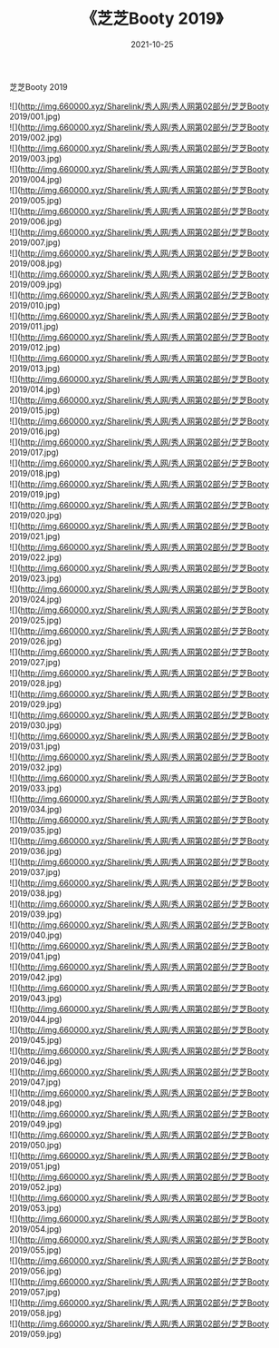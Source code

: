 ﻿---
layout: post
title:  《芝芝Booty 2019》
date:   2021-10-25
img: http://img.660000.xyz/Sharelink/秀人网/秀人网第02部分/芝芝Booty 2019/000.jpg
categories: [美女, 清纯, 唯美]
---

芝芝Booty 2019

  ![](http://img.660000.xyz/Sharelink/秀人网/秀人网第02部分/芝芝Booty 2019/001.jpg) <br> ![](http://img.660000.xyz/Sharelink/秀人网/秀人网第02部分/芝芝Booty 2019/002.jpg) <br> ![](http://img.660000.xyz/Sharelink/秀人网/秀人网第02部分/芝芝Booty 2019/003.jpg) <br> ![](http://img.660000.xyz/Sharelink/秀人网/秀人网第02部分/芝芝Booty 2019/004.jpg) <br> ![](http://img.660000.xyz/Sharelink/秀人网/秀人网第02部分/芝芝Booty 2019/005.jpg) <br> ![](http://img.660000.xyz/Sharelink/秀人网/秀人网第02部分/芝芝Booty 2019/006.jpg) <br> ![](http://img.660000.xyz/Sharelink/秀人网/秀人网第02部分/芝芝Booty 2019/007.jpg) <br> ![](http://img.660000.xyz/Sharelink/秀人网/秀人网第02部分/芝芝Booty 2019/008.jpg) <br> ![](http://img.660000.xyz/Sharelink/秀人网/秀人网第02部分/芝芝Booty 2019/009.jpg) <br> ![](http://img.660000.xyz/Sharelink/秀人网/秀人网第02部分/芝芝Booty 2019/010.jpg) <br> ![](http://img.660000.xyz/Sharelink/秀人网/秀人网第02部分/芝芝Booty 2019/011.jpg) <br> ![](http://img.660000.xyz/Sharelink/秀人网/秀人网第02部分/芝芝Booty 2019/012.jpg) <br> ![](http://img.660000.xyz/Sharelink/秀人网/秀人网第02部分/芝芝Booty 2019/013.jpg) <br> ![](http://img.660000.xyz/Sharelink/秀人网/秀人网第02部分/芝芝Booty 2019/014.jpg) <br> ![](http://img.660000.xyz/Sharelink/秀人网/秀人网第02部分/芝芝Booty 2019/015.jpg) <br> ![](http://img.660000.xyz/Sharelink/秀人网/秀人网第02部分/芝芝Booty 2019/016.jpg) <br> ![](http://img.660000.xyz/Sharelink/秀人网/秀人网第02部分/芝芝Booty 2019/017.jpg) <br> ![](http://img.660000.xyz/Sharelink/秀人网/秀人网第02部分/芝芝Booty 2019/018.jpg) <br> ![](http://img.660000.xyz/Sharelink/秀人网/秀人网第02部分/芝芝Booty 2019/019.jpg) <br> ![](http://img.660000.xyz/Sharelink/秀人网/秀人网第02部分/芝芝Booty 2019/020.jpg) <br> ![](http://img.660000.xyz/Sharelink/秀人网/秀人网第02部分/芝芝Booty 2019/021.jpg) <br> ![](http://img.660000.xyz/Sharelink/秀人网/秀人网第02部分/芝芝Booty 2019/022.jpg) <br> ![](http://img.660000.xyz/Sharelink/秀人网/秀人网第02部分/芝芝Booty 2019/023.jpg) <br> ![](http://img.660000.xyz/Sharelink/秀人网/秀人网第02部分/芝芝Booty 2019/024.jpg) <br> ![](http://img.660000.xyz/Sharelink/秀人网/秀人网第02部分/芝芝Booty 2019/025.jpg) <br> ![](http://img.660000.xyz/Sharelink/秀人网/秀人网第02部分/芝芝Booty 2019/026.jpg) <br> ![](http://img.660000.xyz/Sharelink/秀人网/秀人网第02部分/芝芝Booty 2019/027.jpg) <br> ![](http://img.660000.xyz/Sharelink/秀人网/秀人网第02部分/芝芝Booty 2019/028.jpg) <br> ![](http://img.660000.xyz/Sharelink/秀人网/秀人网第02部分/芝芝Booty 2019/029.jpg) <br> ![](http://img.660000.xyz/Sharelink/秀人网/秀人网第02部分/芝芝Booty 2019/030.jpg) <br> ![](http://img.660000.xyz/Sharelink/秀人网/秀人网第02部分/芝芝Booty 2019/031.jpg) <br> ![](http://img.660000.xyz/Sharelink/秀人网/秀人网第02部分/芝芝Booty 2019/032.jpg) <br> ![](http://img.660000.xyz/Sharelink/秀人网/秀人网第02部分/芝芝Booty 2019/033.jpg) <br> ![](http://img.660000.xyz/Sharelink/秀人网/秀人网第02部分/芝芝Booty 2019/034.jpg) <br> ![](http://img.660000.xyz/Sharelink/秀人网/秀人网第02部分/芝芝Booty 2019/035.jpg) <br> ![](http://img.660000.xyz/Sharelink/秀人网/秀人网第02部分/芝芝Booty 2019/036.jpg) <br> ![](http://img.660000.xyz/Sharelink/秀人网/秀人网第02部分/芝芝Booty 2019/037.jpg) <br> ![](http://img.660000.xyz/Sharelink/秀人网/秀人网第02部分/芝芝Booty 2019/038.jpg) <br> ![](http://img.660000.xyz/Sharelink/秀人网/秀人网第02部分/芝芝Booty 2019/039.jpg) <br> ![](http://img.660000.xyz/Sharelink/秀人网/秀人网第02部分/芝芝Booty 2019/040.jpg) <br> ![](http://img.660000.xyz/Sharelink/秀人网/秀人网第02部分/芝芝Booty 2019/041.jpg) <br> ![](http://img.660000.xyz/Sharelink/秀人网/秀人网第02部分/芝芝Booty 2019/042.jpg) <br> ![](http://img.660000.xyz/Sharelink/秀人网/秀人网第02部分/芝芝Booty 2019/043.jpg) <br> ![](http://img.660000.xyz/Sharelink/秀人网/秀人网第02部分/芝芝Booty 2019/044.jpg) <br> ![](http://img.660000.xyz/Sharelink/秀人网/秀人网第02部分/芝芝Booty 2019/045.jpg) <br> ![](http://img.660000.xyz/Sharelink/秀人网/秀人网第02部分/芝芝Booty 2019/046.jpg) <br> ![](http://img.660000.xyz/Sharelink/秀人网/秀人网第02部分/芝芝Booty 2019/047.jpg) <br> ![](http://img.660000.xyz/Sharelink/秀人网/秀人网第02部分/芝芝Booty 2019/048.jpg) <br> ![](http://img.660000.xyz/Sharelink/秀人网/秀人网第02部分/芝芝Booty 2019/049.jpg) <br> ![](http://img.660000.xyz/Sharelink/秀人网/秀人网第02部分/芝芝Booty 2019/050.jpg) <br> ![](http://img.660000.xyz/Sharelink/秀人网/秀人网第02部分/芝芝Booty 2019/051.jpg) <br> ![](http://img.660000.xyz/Sharelink/秀人网/秀人网第02部分/芝芝Booty 2019/052.jpg) <br> ![](http://img.660000.xyz/Sharelink/秀人网/秀人网第02部分/芝芝Booty 2019/053.jpg) <br> ![](http://img.660000.xyz/Sharelink/秀人网/秀人网第02部分/芝芝Booty 2019/054.jpg) <br> ![](http://img.660000.xyz/Sharelink/秀人网/秀人网第02部分/芝芝Booty 2019/055.jpg) <br> ![](http://img.660000.xyz/Sharelink/秀人网/秀人网第02部分/芝芝Booty 2019/056.jpg) <br> ![](http://img.660000.xyz/Sharelink/秀人网/秀人网第02部分/芝芝Booty 2019/057.jpg) <br> ![](http://img.660000.xyz/Sharelink/秀人网/秀人网第02部分/芝芝Booty 2019/058.jpg) <br> ![](http://img.660000.xyz/Sharelink/秀人网/秀人网第02部分/芝芝Booty 2019/059.jpg) <br>